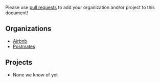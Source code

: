 Please use [pull requests](https://github.com/airbnb/knowledge-repo/pull/new/master)
to add your organization and/or project to this document!

Organizations
----------
 - [Airbnb](https://github.com/airbnb)
 - [Postmates](https://github.com/postmates)

Projects
----------
 - None we know of yet
